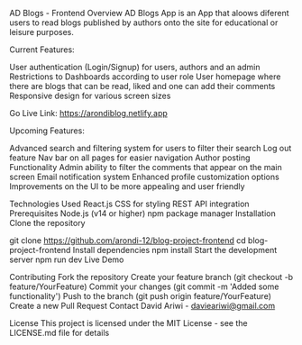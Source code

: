 AD Blogs - Frontend
Overview
AD Blogs App is an App that aloows diferent users to read blogs 
published by authors onto the site for educational or leisure purposes.

Current Features:

User authentication (Login/Signup) for users, authors and an admin
Restrictions to Dashboards according to user role
User homepage where there are blogs that can be read,
liked and one can add their comments
Responsive design for various screen sizes


Go Live Link: https://arondiblog.netlify.app


Upcoming Features:

Advanced search and filtering system 
for users to filter their search
Log out feature
Nav bar on all pages for easier navigation
Author posting Functionality
Admin ability to filter the comments that appear
on the main screen
Email notification system
Enhanced profile customization options
Improvements on the UI to be more appealing 
and user friendly


Technologies Used
React.js
CSS for styling
REST API integration
Prerequisites
Node.js (v14 or higher)
npm package manager
Installation
Clone the repository

git clone https://github.com/arondi-12/blog-project-frontend
cd blog-project-frontend
Install dependencies
npm install
Start the development server
npm run dev
Live Demo



Contributing
Fork the repository
Create your feature branch (git checkout -b feature/YourFeature)
Commit your changes (git commit -m 'Added some functionality')
Push to the branch (git push origin feature/YourFeature)
Create a new Pull Request
Contact
David Ariwi - davieariwi@gmail.com


License
This project is licensed under the MIT License - see the LICENSE.md file for details